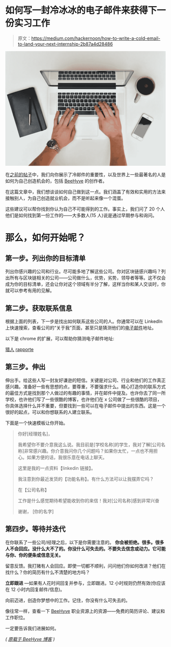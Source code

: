 # 如何写一封冷冰冰的电子邮件来获得下一份实习工作

> 原文：<https://medium.com/hackernoon/how-to-write-a-cold-email-to-land-your-next-internship-2b87a4d28486>

![](img/b4f0ba9167ba91b9108f3887f6105504.png)

在[之前的帖子](http://www.blog.beehyve.io/2017/10/16/how-did-steve-jobs-get-his-first-job-hint-he-picked-up-the-phone/)中，我们向你展示了冷邮件的重要性，以及世界上一些最著名的人是如何为自己创造机会的，包括 [BeeHyve](http://www.beehyve.io) 的创作者。

在这篇文章中，我们想谈谈如何自己做到这一点。我们涵盖了有效和实用的方法来接触别人，为自己创造就业机会，而不是听起来像一个混蛋。

这些建议可以帮你找到你认为自己不可能得到的工作。事实上，我们问了 20 个人他们是如何找到第一份工作的——大多数人(15 人)说是通过早期参与和询问。

# 那么，如何开始呢？

## 第一步。列出你的目标清单

列出你感兴趣的公司和行业。尽可能多地了解这些公司。你对区块链感兴趣吗？列出所有与区块链相关的公司——公司做什么，优势，劣势，领导者等等。这不仅会成为你的目标清单，还会让你对这个领域有半分了解，这样当你和某人交谈时，你就可以参考有用的见解。

## 第二步。获取联系信息

根据上面的列表，下一步是找出如何联系这些公司的人。你通常可以在 LinkedIn 上快速搜索，查看公司的“关于我”页面，甚至只是猜测他们的[电子邮件](https://hackernoon.com/tagged/email)地址。

以下是 chrome 的扩展，可以帮助你猜测电子邮件地址:

[猎人](https://chrome.google.com/webstore/detail/hunter/hgmhmanijnjhaffoampdlllchpolkdnj?hl=en)
[rapporte](https://chrome.google.com/webstore/detail/rapportive/hihakjfhbmlmjdnnhegiciffjplmdhin?hl=en)

## 第三步。伸出

伸出手。给这些人写一封友好谦逊的短信。关键是对公司、行业和他们的工作真正感兴趣。准备好一些有思想的点，要尊重，不要强求什么。精心打造你的联系方式的最佳方式是找到那个人做过的有趣的事情，并在邮件中提及。也许你去了同一所学校，也许他们写了一些很酷的博客，也许他们在 x 公司做了一些很酷的项目，你具体选择什么并不重要，但要找到一些可以在电子邮件中提出的东西。这是一个很好的起点，可以和你想联系的人建立联系。

下面是一个快速模板让你开始。

> 你好[经理姓名]，
> 
> 我希望你不要介意我这么说。我目前是[学校名称]的学生，我对了解[公司名称]非常感兴趣。你介意我问你几个问题吗？如果你太忙，一点也不用担心。如果方便的话，我很乐意在电话上聊天。
> 
> 这里是我的一点资料【linkedin 链接】。
> 
> 我注意到你最近发货的【功能名称】。有什么方法可以让我摆弄它吗？
> 
> 在【公司名称】
> 
> 工作是什么感觉期待希望能收到你的来信！我对[公司名称]感到非常兴奋
> 
> 谢谢，
> [你的名字]

## 第四步。等待并迭代

在你联系了一些公司/经理之后，以下是你需要注意的。
**你会被拒绝。很多。很多人不会回应。没什么大不了的。你没什么可失去的。不要失去信念或动力。它可能与你、你的便条或信息无关。**

留意反馈。我打赌有人会回应。即使一切都不顺利，问问他们你如何改进？他们在找什么？你的简历有什么不清楚的地方吗？

**立即跟进** —如果有人花时间回复并参与，立即跟进。12 小时规则仍然有效(你应该在 12 小时内回复邮件/信息)。

向前迈进，创造你梦想中的工作。记住，你没有什么可失去的。

像往常一样，查看一下 [BeeHyve](http://www.beehyve.io) 职业资源上的资源——免费的简历评论、建议和工作职位。

一定要告诉我们进展如何。

*(* [*原载于 BeeHyve 博客*](http://www.blog.beehyve.io/2017/10/21/how-to-write-a-cold-email-to-land-your-next-internship/) *)*